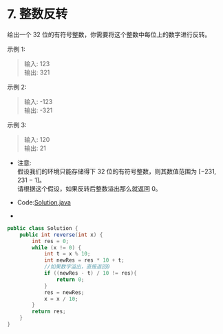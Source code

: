 # 7. 整数反转
给出一个 32 位的有符号整数，你需要将这个整数中每位上的数字进行反转。

示例 1:   
>输入: 123   
输出: 321   

示例 2:   

>输入: -123   
输出: -321   

示例 3:   
>输入: 120   
输出: 21   

* 注意:   
假设我们的环境只能存储得下 32 位的有符号整数，则其数值范围为 [−231,  231 − 1]。<br/>请根据这个假设，如果反转后整数溢出那么就返回 0。

* Code:[Solution.java](Solution.java)
   
* 
```java
public class Solution {
    public int reverse(int x) {
        int res = 0;
        while (x != 0) {
            int t = x % 10;
            int newRes = res * 10 + t;
            //如果数字溢出，直接返回0
            if ((newRes - t) / 10 != res){
                return 0;
            }
            res = newRes;
            x = x / 10;
        }
        return res;
    }
}
```